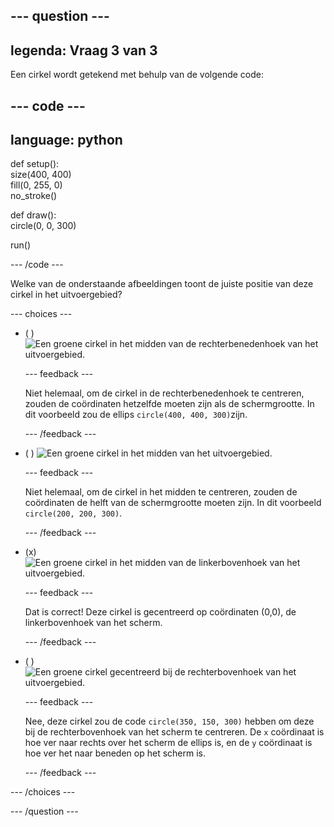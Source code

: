 
--- question ---
---
legenda: Vraag 3 van 3
---

Een cirkel wordt getekend met behulp van de volgende code:

--- code ---
---
language: python
---

def setup():   
  size(400, 400)   
  fill(0, 255, 0)   
  no_stroke()   
    
def draw():   
  circle(0, 0, 300)    

run()

--- /code ---

Welke van de onderstaande afbeeldingen toont de juiste positie van deze cirkel in het uitvoergebied?

--- choices ---

- ( ) ![Een groene cirkel in het midden van de rechterbenedenhoek van het uitvoergebied.](images/bottom-right.png)

  --- feedback ---

  Niet helemaal, om de cirkel in de rechterbenedenhoek te centreren, zouden de coördinaten hetzelfde moeten zijn als de schermgrootte. In dit voorbeeld zou de ellips `circle(400, 400, 300)`zijn.

  --- /feedback ---

- ( ) ![Een groene cirkel in het midden van het uitvoergebied.](images/centre.png)

  --- feedback ---

  Niet helemaal, om de cirkel in het midden te centreren, zouden de coördinaten de helft van de schermgrootte moeten zijn. In dit voorbeeld `circle(200, 200, 300)`.

  --- /feedback ---

- (x) ![Een groene cirkel in het midden van de linkerbovenhoek van het uitvoergebied.](images/top-left.png)

  --- feedback ---

  Dat is correct! Deze cirkel is gecentreerd op coördinaten (0,0), de linkerbovenhoek van het scherm.

  --- /feedback ---

- ( ) ![Een groene cirkel gecentreerd bij de rechterbovenhoek van het uitvoergebied.](images/random-side.png)

  --- feedback ---

  Nee, deze cirkel zou de code `circle(350, 150, 300)` hebben om deze bij de rechterbovenhoek van het scherm te centreren. De `x` coördinaat is hoe ver naar rechts over het scherm de ellips is, en de `y` coördinaat is hoe ver het naar beneden op het scherm is.

  --- /feedback ---

--- /choices ---

--- /question ---

